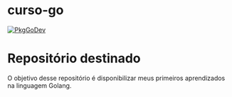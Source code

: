 # curso-go

[![PkgGoDev](https://pkg.go.dev/badge/golang.org/x/tools)](https://pkg.go.dev/golang.org/x/tools)

# Repositório destinado 

O objetivo desse repositório é disponibilizar meus primeiros aprendizados na linguagem Golang.

